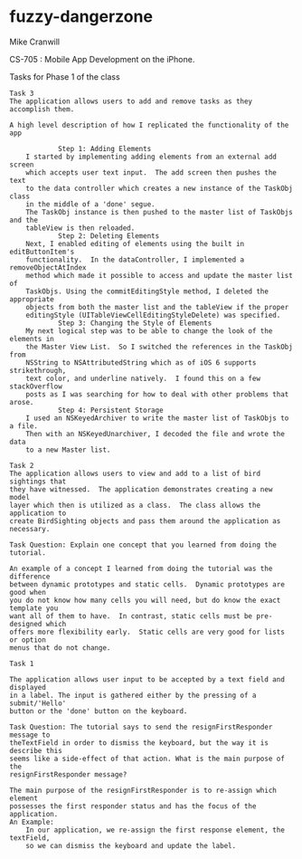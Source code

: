 fuzzy-dangerzone
================
Mike Cranwill

CS-705 : Mobile App Development on the iPhone.  

Tasks for Phase 1 of the class

    Task 3
    The application allows users to add and remove tasks as they accomplish them.
    
    A high level description of how I replicated the functionality of the app
        
                Step 1: Adding Elements
        I started by implementing adding elements from an external add screen
        which accepts user text input.  The add screen then pushes the text
        to the data controller which creates a new instance of the TaskObj class
        in the middle of a 'done' segue.
        The TaskObj instance is then pushed to the master list of TaskObjs and the
        tableView is then reloaded.
                Step 2: Deleting Elements
        Next, I enabled editing of elements using the built in editButtonItem's
        functionality.  In the dataController, I implemented a removeObjectAtIndex 
        method which made it possible to access and update the master list of 
        TaskObjs. Using the commitEditingStyle method, I deleted the appropriate
        objects from both the master list and the tableView if the proper
        editingStyle (UITableViewCellEditingStyleDelete) was specified.
                Step 3: Changing the Style of Elements
        My next logical step was to be able to change the look of the elements in
        the Master View List.  So I switched the references in the TaskObj from
        NSString to NSAttributedString which as of iOS 6 supports strikethrough,
        text color, and underline natively.  I found this on a few stackOverflow
        posts as I was searching for how to deal with other problems that arose.
                Step 4: Persistent Storage
        I used an NSKeyedArchiver to write the master list of TaskObjs to a file.
        Then with an NSKeyedUnarchiver, I decoded the file and wrote the data
        to a new Master list.
    
    Task 2
    The application allows users to view and add to a list of bird sightings that
    they have witnessed.  The application demonstrates creating a new model 
    layer which then is utilized as a class.  The class allows the application to
    create BirdSighting objects and pass them around the application as necessary.
    
    Task Question: Explain one concept that you learned from doing the tutorial.
    
    An example of a concept I learned from doing the tutorial was the difference 
    between dynamic prototypes and static cells.  Dynamic prototypes are good when
    you do not know how many cells you will need, but do know the exact template you
    want all of them to have.  In contrast, static cells must be pre-designed which 
    offers more flexibility early.  Static cells are very good for lists or option
    menus that do not change.

    Task 1

    The application allows user input to be accepted by a text field and displayed
    in a label. The input is gathered either by the pressing of a submit/'Hello' 
    button or the 'done' button on the keyboard.

    Task Question: The tutorial says to send the resignFirstResponder message to  
    theTextField in order to dismiss the keyboard, but the way it is describe this 
    seems like a side-effect of that action. What is the main purpose of the 
    resignFirstResponder message?

    The main purpose of the resignFirstResponder is to re-assign which element
    possesses the first responder status and has the focus of the application.
    An Example:
        In our application, we re-assign the first response element, the textField,
        so we can dismiss the keyboard and update the label.
